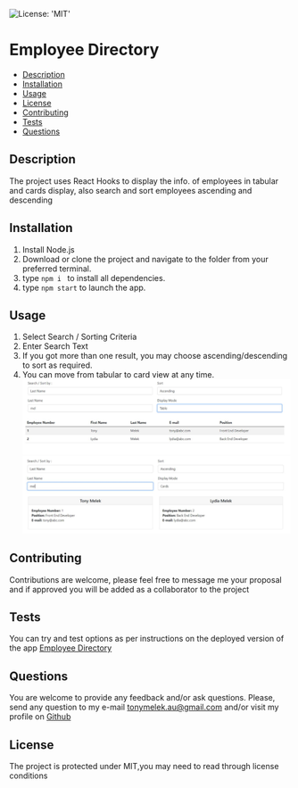 ![License: 'MIT'](https://img.shields.io/badge/License-MIT-yellow.svg)
# Employee Directory
* [Description](#description)
* [Installation](#installation)
* [Usage](#usage)
* [License](#license)
* [Contributing](#contributing)
* [Tests](#tests)
* [Questions](#questions)
## Description
The project uses React Hooks to display the info. of employees in tabular and cards display, also search and sort employees ascending  and descending 
## Installation
1. Install Node.js
2. Download or clone the project and navigate to the folder from your preferred terminal.
3. type `npm i ` to install all dependencies.
4. type `npm start` to launch the app.
## Usage
1. Select Search / Sorting Criteria
2. Enter Search Text
3. If you got more than one result, you may choose ascending/descending to sort as required.
4. You can move from tabular to card view at any time.
![tabular view](table.jpg)
![Cards View](cards.jpg)
## Contributing
Contributions are welcome, please feel free to message me your proposal and if approved you will be added as a collaborator to the project
## Tests
You can try and test options as per instructions on the deployed version of the app [Employee Directory](https://employee-table-tony.herokuapp.com/)
## Questions
You are welcome to provide any feedback and/or ask questions.
Please, send any question to my e-mail [tonymelek.au@gmail.com](mailto:tonymelek.au@gmail.com) and/or visit my profile on [Github](https://github.com/tonymelek)

## License
The project is protected under MIT,you may need to read through license conditions